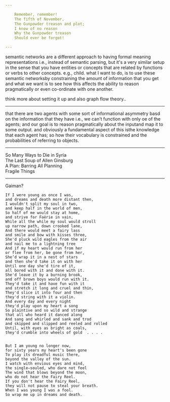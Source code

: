 ```yaml
---

    Remember, remember! 
    The fifth of November, 
    The Gunpowder treason and plot; 
    I know of no reason 
    Why the Gunpowder treason 
    Should ever be forgot! 

---
```


semantic networks are a different approach to having formal meaning representations i.e., instead of semantic parsing, but it's a very similar setup in the sense that you have entities or concepts that are related by functions or verbs to other concepts. e.g., child. what I want to do, is to use these semantic networksby constraining the amount of information that you get and what we want is to see how this affects the ability to reason pragmatically or even co-ordinate with one another.

think more about setting it up and also graph flow theory..

---

that there are two agents with some sort of informational asymmetry basd on the information that they have i.e., we can't function with only oe of the agents; and our goal is to reason pragmatically about the inputand map it to some output. and obviously a fundamental aspect of this isthe knowledge that each agent has; so how their vocabulary is constrained and the probabilities of referring to objects.

---

So Many Ways to Die in Syria  
The Last Soup of Allen Ginsburg  
A Plan: Barring All Planning  
Fragile Things  

---

Gaiman?

    If I were young as once I was,  
    and dreams and death more distant then,  
    I wouldn't split my soul in two,  
    and keep half in the world of men,  
    So half of me would stay at home,  
    and strive for Faërie in vain,  
    While all the while my soul would stroll  
    up narrow path, down crooked lane,  
    And there would meet a fairy lass  
    and smile and bow with kisses three,  
    She'd pluck wild eagles from the air  
    and nail me to a lightning tree  
    And if my heart would run from her  
    or flee from her, be gone from her,  
    She’d wrap it in a nest of stars  
    and then she'd take it on with her  
    Until one day she'd tire of it,  
    all bored with it and done with it.  
    She'd leave it by a burning brook,  
    and off brown boys would run with it.  
    They'd take it and have fun with it  
    and stretch it long and cruel and thin,  
    They'd slice it into four and then  
    they'd string with it a violin.  
    And every day and every night  
    they'd play upon my heart a song  
    So plaintive and so wild and strange  
    that all who heard it danced along  
    And sang and whirled and sank and trod  
    and skipped and slipped and reeled and rolled  
    Until, with eyes as bright as coals,  
    they'd crumble into wheels of gold  . . . .  
      
      
    But I am young no longer now,  
    for sixty years my heart's been gone  
    To play its dreadful music there,  
    beyond the valley of the sun.  
    I watch with envious eyes and mind,  
    the single–souled, who dare not feel  
    The wind that blows beyond the moon,  
    who do not hear the Fairy Reel.  
    If you don't hear the Fairy Reel,  
    they will not pause to steal your breath.  
    When I was young I was a fool.  
    So wrap me up in dreams and death.


